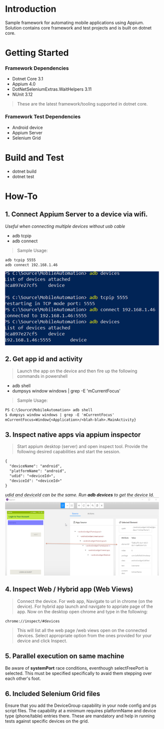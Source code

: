 # Introduction 
Sample framework for automating mobile applications using Appium.
Solution contains core framework and test projects and is built on
dotnet core.

# Getting Started
### Framework Dependencies
- Dotnet Core 3.1
- Appium 4.0
- DotNetSeleniumExtras.WaitHelpers 3.11
- NUnit 3.12
> These are the latest framework/tooling supported in dotnet core.
### Framework Test Dependencies
- Android device
- Appium Server
- Selenium Grid

# Build and Test
- dotnet build
- dotnet test 

# How-To
## 1. Connect Appium Server to a device via wifi.
*Useful when connecting multiple devices without usb cable*
- adb tcpip <portNumber>
- adb connect <ipaddressOfDevice>
> Sample Usage:
```
adb tcpip 5555
adb connect 192.168.1.46
```
![Image of tcp](Documentation\resources\tcp.png)
## 2. Get app id and activity
> Launch the app on the device and then fire up the following commands in powershell
- adb shell
- dumpsys window windows | grep -E 'mCurrentFocus'
> Sample Usage:
``` 
PS C:\Source\MobileAutomation> adb shell
$ dumpsys window windows | grep -E 'mCurrentFocus'
mCurrentFocus=Window{<Application>/<blah-blah>.MainActivity}
```
## 3. Inspect native apps via appium inspector
> Start appium desktop (server) and open inspect tool.
> Provide the following desired capabilities and start the session.
```
{
  "deviceName": "android",
  "platformName": "android",
  "udid": "<deviceId>",
  "deviceId": "<deviceId>"
}

```
*udid and deviceId can be the same. Run **adb devices** to get the device Id.*
![Image of nativeInspect](Documentation\resources\nativeInspect.png)
## 4. Inspect Web / Hybrid app (Web Views)
> Connect the device. For web app, Navigate to url in chrome (on the device). For hybrid app launch and navigate to appriate page of the app. Now on the desktop open chrome and type in the following:
```
chrome://inspect/#devices
```

> This will list all the web page /web views open on the connected devices. Select appropriate option from the ones provided for your device and click Inspect.

## 5. Parallel execution on same machine
Be aware of **systemPort** race conditions, eventhough selectFreePort is selected.
This must be specified specifically to avaid them stepping over each other's foot. 

## 6. Included Selenium Grid files
Ensure that you add the DeviceGroup capability in your node config and ps script files. The capability at a minimum requires platformName and device type (phone/table) entries there. These are mandatory and help in running tests against specific devices on the grid.
